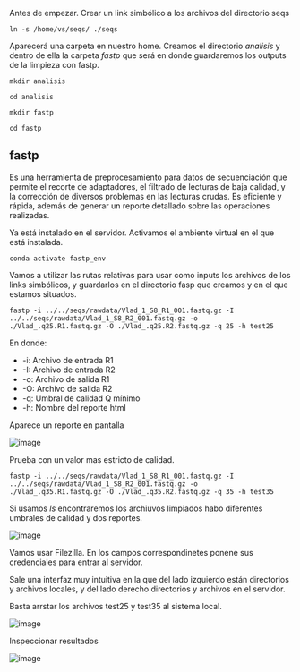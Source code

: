 Antes de empezar. Crear un link simbólico a los archivos del directorio seqs

`ln -s /home/vs/seqs/ ./seqs`

Aparecerá una carpeta en nuestro home. Creamos el directorio _analisis_ y dentro de ella la carpeta _fastp_ que será en donde guardaremos los outputs
de la limpieza con fastp.

`mkdir analisis`

`cd analisis`

`mkdir fastp`

`cd fastp`


## fastp 

Es una herramienta de preprocesamiento para datos de secuenciación que permite el recorte de adaptadores, el filtrado de lecturas de baja calidad, 
y la corrección de diversos problemas en las lecturas crudas. Es eficiente y rápida, además de generar un reporte detallado sobre las operaciones realizadas.

Ya está instalado en el servidor. Activamos el ambiente virtual en el que está instalada.

`conda activate fastp_env`

Vamos a utilizar las rutas relativas para usar como inputs los archivos de los links simbólicos, y guardarlos en el directorio fasp que creamos y en el que estamos situados. 

`fastp -i ../../seqs/rawdata/Vlad_1_S8_R1_001.fastq.gz -I ../../seqs/rawdata/Vlad_1_S8_R2_001.fastq.gz -o ./Vlad_.q25.R1.fastq.gz -O ./Vlad_.q25.R2.fastq.gz -q 25 -h test25 `

En donde:

+ -i: Archivo de entrada R1
+ -I: Archivo de entrada R2
+ -o: Archivo de salida R1
+ -O: Archivo de salida R2
+ -q: Umbral de calidad Q mínimo
+ -h: Nombre del reporte html

Aparece un reporte en pantalla

![image](https://github.com/user-attachments/assets/b24d0ebb-0bbe-4350-b537-18ad1571cda4)


Prueba con un valor mas estricto de calidad.

`fastp -i ../../seqs/rawdata/Vlad_1_S8_R1_001.fastq.gz -I ../../seqs/rawdata/Vlad_1_S8_R2_001.fastq.gz -o ./Vlad_.q35.R1.fastq.gz -O ./Vlad_.q35.R2.fastq.gz -q 35 -h test35 `

Si usamos _ls_ encontraremos los archiuvos limpiados habo diferentes umbrales de calidad y dos reportes.  

![image](https://github.com/user-attachments/assets/6d1d7e36-d40e-4c18-b4cc-b01c1f0da351)

Vamos usar Filezilla. 
En los campos correspondinetes ponene sus credenciales para entrar al servidor. 

Sale una interfaz muy intuitiva en la que del lado izquierdo están directorios y archivos locales, y del lado derecho directorios y archivos 
en el servidor. 

Basta arrstar los archivos test25 y test35 al sistema local.


![image](https://github.com/user-attachments/assets/5dfdb4ea-7c7c-44d6-9f5f-b5bdcbd5015b)

Inspeccionar resultados

![image](https://github.com/user-attachments/assets/2a9e6d1b-9780-40e8-b9bc-60e1ed3bb6b4)



